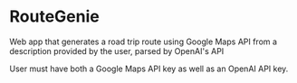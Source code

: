 # RouteGenie

Web app that generates a road trip route using Google Maps API from a description provided by the user, parsed by OpenAI's API

User must have both a Google Maps API key as well as an OpenAI API key.
